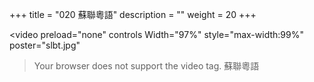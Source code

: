 +++
title = "020 蘇聯粵語"
description = ""
weight = 20
+++

<video preload="none" controls Width="97%" style="max-width:99%"
poster="slbt.jpg"
> <source src="http://t001.jjj123.com/slbt.224m.mp4"
type="video/mp4">
Your browser does not support the video tag.  蘇聯粵語
</video> 
